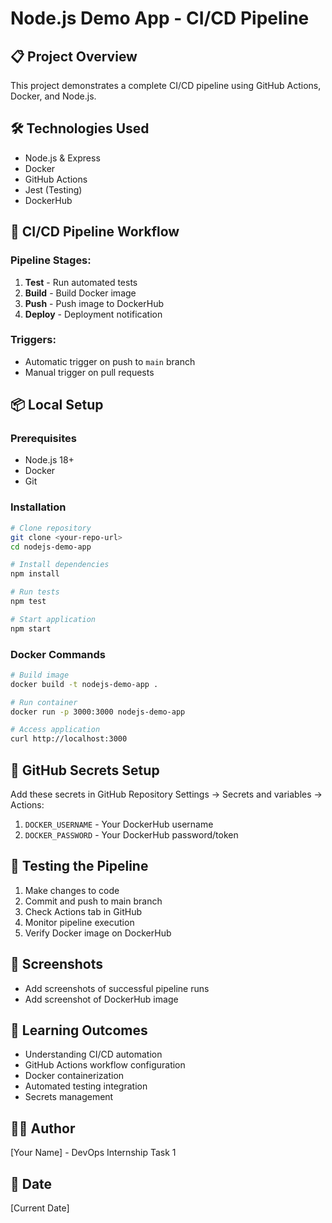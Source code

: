 # Node.js Demo App - CI/CD Pipeline

## 📋 Project Overview
This project demonstrates a complete CI/CD pipeline using GitHub Actions, Docker, and Node.js.

## 🛠️ Technologies Used
- Node.js & Express
- Docker
- GitHub Actions
- Jest (Testing)
- DockerHub

## 🚀 CI/CD Pipeline Workflow

### Pipeline Stages:
1. **Test** - Run automated tests
2. **Build** - Build Docker image
3. **Push** - Push image to DockerHub
4. **Deploy** - Deployment notification

### Triggers:
- Automatic trigger on push to `main` branch
- Manual trigger on pull requests

## 📦 Local Setup

### Prerequisites
- Node.js 18+
- Docker
- Git

### Installation
```bash
# Clone repository
git clone <your-repo-url>
cd nodejs-demo-app

# Install dependencies
npm install

# Run tests
npm test

# Start application
npm start
```

### Docker Commands
```bash
# Build image
docker build -t nodejs-demo-app .

# Run container
docker run -p 3000:3000 nodejs-demo-app

# Access application
curl http://localhost:3000
```

## 🔐 GitHub Secrets Setup

Add these secrets in GitHub Repository Settings → Secrets and variables → Actions:

1. `DOCKER_USERNAME` - Your DockerHub username
2. `DOCKER_PASSWORD` - Your DockerHub password/token

## 🧪 Testing the Pipeline

1. Make changes to code
2. Commit and push to main branch
3. Check Actions tab in GitHub
4. Monitor pipeline execution
5. Verify Docker image on DockerHub

## 📸 Screenshots
- Add screenshots of successful pipeline runs
- Add screenshot of DockerHub image

## 🎯 Learning Outcomes
- Understanding CI/CD automation
- GitHub Actions workflow configuration
- Docker containerization
- Automated testing integration
- Secrets management

## 👨‍💻 Author
[Your Name] - DevOps Internship Task 1

## 📅 Date
[Current Date]